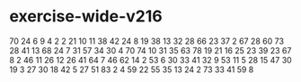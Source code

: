 # exercise-wide-v216
70
24
6
9
4
2
2
21
10
11
38
42
24
8
19
38
13
32
28
66
23
37
2
67
28
60
73
28
41
13
68
24
7
31
57
34
30
4
70
74
10
31
35
63
78
19
21
16
25
23
39
23
67
8
2
46
11
26
12
26
41
64
7
46
62
14
2
53
6
30
33
41
32
9
53
11
5
28
15
47
30
19
3
27
30
18
42
5
27
51
83
2
4
59
22
55
35
13
24
2
73
33
41
59
8
